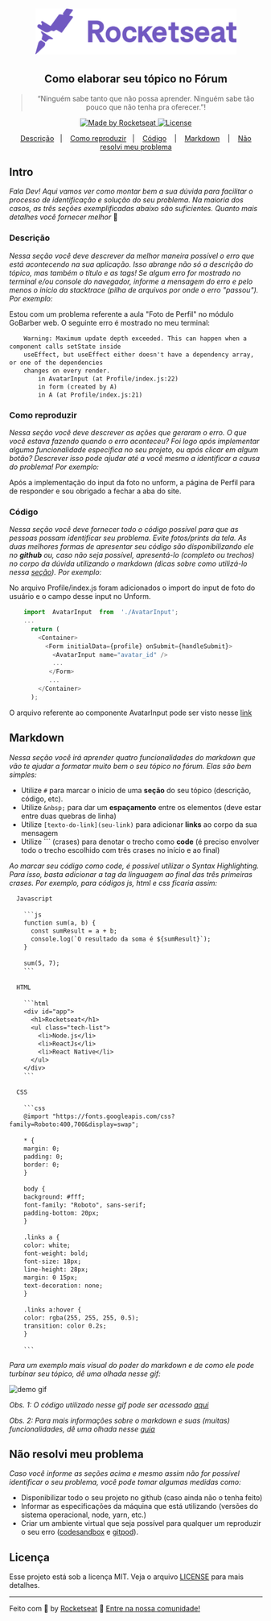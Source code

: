 <h1 align="center">
    <img alt="Launchbase" src="./.github/assets/logo.svg" width="400px" />
</h1>

<h2 align="center">
  Como elaborar seu tópico no Fórum
</h2>

<blockquote align="center">“Ninguém sabe tanto que não possa aprender. Ninguém sabe tão pouco que não tenha pra oferecer.”!</blockquote>

<p align="center">

  <a href="https://rocketseat.com.br">
    <img alt="Made by Rocketseat" src="https://img.shields.io/badge/made%20by-Rocketseat-%237159C1">
  </a>

  <a href="LICENSE" >
    <img alt="License" src="https://img.shields.io/badge/license-MIT-%237159C1">
  </a>

</p>

<p align="center">
  <a href="#descrição">Descrição</a>&nbsp;&nbsp;&nbsp;|&nbsp;&nbsp;&nbsp;
  <a href="#como-reproduzir">Como reproduzir</a>&nbsp;&nbsp;&nbsp;|&nbsp;&nbsp;&nbsp;
  <a href="#código">Código</a>
  &nbsp;&nbsp;&nbsp;|&nbsp;&nbsp;&nbsp;
  <a href="#markdown">Markdown</a>
  &nbsp;&nbsp;&nbsp;|&nbsp;&nbsp;&nbsp;
  <a href="#não-resolvi-meu-problema">Não resolvi meu problema</a>
</p>

## Intro

*Fala Dev! Aqui vamos ver como montar bem a sua dúvida para facilitar o processo de identificação e solução do seu problema. Na maioria dos casos, as três seções exemplificadas abaixo são suficientes. Quanto mais detalhes você fornecer melhor* 💜

### Descrição

_Nessa seção você deve descrever da melhor maneira possível o erro que está acontecendo na sua aplicação. Isso abrange não só a descrição do tópico, mas também o título e as tags! Se algum erro for mostrado no terminal e/ou console do navegador, informe a mensagem do erro e pelo menos o início da stacktrace (pilha de arquivos por onde o erro "passou"). Por exemplo:_

Estou com um problema referente a aula "Foto de Perfil" no módulo GoBarber web. O seguinte erro é mostrado no meu terminal:

```
    Warning: Maximum update depth exceeded. This can happen when a component calls setState inside
    useEffect, but useEffect either doesn't have a dependency array, or one of the dependencies
    changes on every render.
    	in AvatarInput (at Profile/index.js:22)
    	in form (created by A)
    	in A (at Profile/index.js:21)
```

### Como reproduzir

_Nessa seção você deve descrever as ações que geraram o erro. O que você estava fazendo quando o erro aconteceu? Foi logo após implementar alguma funcionalidade específica no seu projeto, ou após clicar em algum botão? Descrever isso pode ajudar até a você mesmo a identificar a causa do problema! Por exemplo:_

Após a implementação do input da foto no unform, a página de Perfil para de responder e sou obrigado a fechar a aba do site.

### Código

_Nessa seção você deve fornecer todo o código possível para que as pessoas possam identificar seu problema. Evite fotos/prints da tela. As duas melhores formas de apresentar seu código são disponibilizando ele no **github** ou, caso não seja possível, apresentá-lo (completo ou trechos) no corpo da dúvida utilizando o markdown (dicas sobre como utilizá-lo nessa [seção](#markdown)). Por exemplo:_

No arquivo Profile/index.js foram adicionados o import do input de foto do usuário e o campo desse input no Unform.

```js
    import  AvatarInput  from  './AvatarInput';
    ...
      return (
        <Container>
          <Form initialData={profile} onSubmit={handleSubmit}>
            <AvatarInput name="avatar_id" />
    		...
           </Form>
           ...
        </Container>
      );
```

O arquivo referente ao componente AvatarInput pode ser visto nesse [link](https://github.com/Rocketseat/bootcamp-gostack-09/blob/master/src/pages/Profile/AvatarInput/index.js)

## Markdown

_Nessa seção você irá aprender quatro funcionalidades do markdown que vão te ajudar a formatar muito bem o seu tópico no fórum. Elas são bem simples:_

- Utilize `#` para marcar o início de uma **seção** do seu tópico (descrição, código, etc).
- Utilize `&nbsp;` para dar um **espaçamento** entre os elementos (deve estar entre duas quebras de linha)
- Utilize `[texto-do-link](seu-link)` para adicionar **links** ao corpo da sua mensagem
- Utilize \`\`\` (crases) para denotar o trecho como **code** (é preciso envolver todo o trecho escolhido com três crases no início e ao final)

_Ao marcar seu código como code, é possível utilizar o Syntax Highlighting. Para isso, basta adicionar a tag da linguagem ao final das três primeiras crases. Por exemplo, para códigos js, html e css ficaria assim:_

````
  Javascript

    ```js
    function sum(a, b) {
      const sumResult = a + b;
      console.log(`O resultado da soma é ${sumResult}`);
    }

    sum(5, 7);
    ```

  HTML

    ```html
    <div id="app">
      <h1>Rocketseat</h1>
      <ul class="tech-list">
        <li>Node.js</li>
        <li>ReactJs</li>
        <li>React Native</li>
      </ul>
    </div>
    ```

  CSS

    ```css
    @import "https://fonts.googleapis.com/css?family=Roboto:400,700&display=swap";

    * {
    margin: 0;
    padding: 0;
    border: 0;
    }

    body {
    background: #fff;
    font-family: "Roboto", sans-serif;
    padding-bottom: 20px;
    }

    .links a {
    color: white;
    font-weight: bold;
    font-size: 18px;
    line-height: 28px;
    margin: 0 15px;
    text-decoration: none;
    }

    .links a:hover {
    color: rgba(255, 255, 255, 0.5);
    transition: color 0.2s;
    }

    ```
````

_Para um exemplo mais visual do poder do markdown e de como ele pode turbinar seu tópico, dê uma olhada nesse gif:_

![demo gif](./.github/assets/example.gif)

_Obs. 1: O código utilizado nesse gif pode ser acessado [aqui](./.github/assets/example.txt)_

_Obs. 2: Para mais informações sobre o markdown e suas (muitas) funcionalidades, dê uma olhada nesse [guia](https://www.markdownguide.org/basic-syntax/)_

## Não resolvi meu problema

_Caso você informe as seções acima e mesmo assim não for possível identificar o seu problema, você pode tomar algumas medidas como:_

- Disponibilizar todo o seu projeto no github (caso ainda não o tenha feito)
- Informar as especificações da máquina que está utilizando (versões do sistema operacional, node, yarn, etc.)
- Criar um ambiente virtual que seja possível para qualquer um reproduzir o seu erro ([codesandbox](https://codesandbox.io/) e [gitpod](https://www.gitpod.io/)).

## Licença

Esse projeto está sob a licença MIT. Veja o arquivo [LICENSE](LICENSE) para mais detalhes.

---

Feito com :purple_heart: by [Rocketseat](https://rocketseat.com.br) :wave: [Entre na nossa comunidade!](https://discordapp.com/invite/gCRAFhc)
